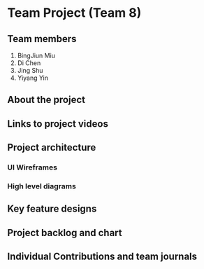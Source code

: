 # Team Project (Team 8)

## Team members
1. BingJiun Miu 
2. Di Chen
3. Jing Shu
4. Yiyang Yin

## About the project


## Links to project videos


## Project architecture
### UI Wireframes


### High level diagrams


## Key feature designs


## Project backlog and chart


## Individual Contributions and team journals

